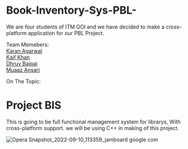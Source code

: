 # Book-Inventory-Sys-PBL-
We are four students of ITM GOI and we have decided to make a cross-platform application for our PBL Project.

Team Memebers:<br>
<a href="https://github.com/KKA-0">Karan Agarwal</a><br>
<a href="https://github.com/kaifkhan1234">Kaif Khan </a><br>
<a href="#">Dhruv Bajpai</a><br>
<a href="#">Muaaz Ansari</a>



On The Topic:

<h1>Project BIS</h1>
This is going to be full functional management system for librarys, With cross-platform support.
we will be using C++ in making of this project.

![Opera Snapshot_2022-09-10_113359_jamboard google com](https://user-images.githubusercontent.com/85556603/189471633-4dfdd463-5f86-4960-ba61-3268a3569647.png)
